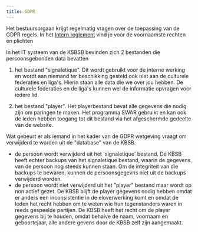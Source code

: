 ```yaml
---
title: GDPR
---
```

Het bestuursorgaan krijgt regelmatig vragen over de toepassing van de GDPR regels.  In het [Intern reglement](/internal-rules) vind je voor de voornaamste rechten en plichten

In het IT systeem van de KSBSB bevinden zich 2 bestanden die persoonsgebonden data bevatten

1. het bestand "signaletique".  Dit wordt gebruikt voor de interne werking en wordt aan niemand ter beschikking gesteld ook niet aan de culturele federaties  en liga's.  Hierin staan alle data die we over jou hebben.   De culturele federaties en de liga's kunnen wel de informatie opvragen voor iedere lid.

2.  het bestand "player".   Het playerbestand bevat alle gegevens die nodig zijn om paringen te maken. Het programma SWAR gebruikt en kan ook de leden hebben toegang tot dit bestand via het afgeschermde gedeelte van de website.

Wat gebeurt er als iemand in het kader van de GDPR wetgeving vraagt om verwijderd te worden uit de "database" van de KBSB.    
 - de persoon wordt verwijderd uit het 'signaletique' bestand.   De KBSB heeft echter  backups van het signaletique bestand, waarin de gegevens van de persoon nog steeds kunnen staan.    Om de integriteit van die backups te bewaren, kunnen de persoonsgegevns niet uit de backups verwijderd worden. 
 - de persoon wordt niet verwijderd uit het "player" bestand maar wordt op non actief gezet.  De KBSB blijft de player gegevens nodig hebben omdat er anders een inconsistentie in de eloverwerking komt en omdat de leden het recht hebben om te weten wie hun tegenstanders waren in reeds gespeelde partijen.   De KBSB heeft het recht om de player gegevens bij te houden, omdat behalve de naam, voornaam en geboortejaar, alle andere gevens door de KBSB zelf zijn aangemaakt.

